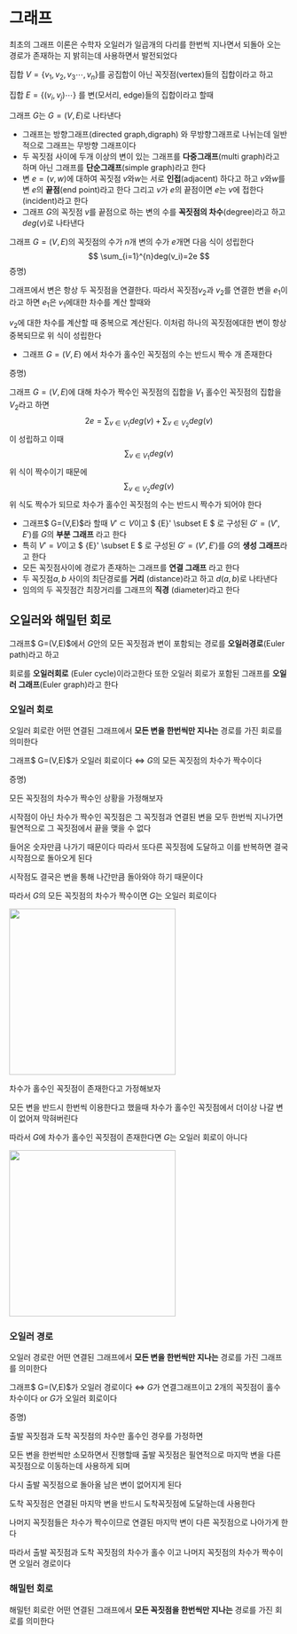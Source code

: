 # 그래프



최초의 그래프 이론은 수학자 오일러가 일곱개의 다리를 한번씩 지나면서 되돌아 오는 경로가 존재하는 지 밝히는데 사용하면서 발전되었다

집합 $V = \{v_1,v_2,v_3\cdots,v_n\}$를 공집합이 아닌 꼭짓점(vertex)들의 집합이라고 하고 

집합 $E = \{(v_i,v_j)\cdots\}$ 를 변(모서리, edge)들의 집합이라고 할때

그래프 $G$는 $G = (V,E)$로 나타낸다



- 그래프는 방향그래프(directed graph,digraph) 와 무방향그래프로 나뉘는데 일반적으로 그래프는 무방향 그래프이다
- 두 꼭짓점 사이에 두개 이상의 변이 있는 그래프를 **다중그래프**(multi graph)라고 하며 아닌 그래프를 **단순그래프**(simple graph)라고 한다
- 변 $e=(v,w)$에 대하여 꼭짓점 $v$와$w$는 서로 **인접**(adjacent) 하다고 하고 $v$와$w$를 변 $e$의 **끝점**(end point)라고 한다 그리고 $v$가 $e$의 끝점이면 $e$는 $v$에 접한다(incident)라고 한다 
- 그래프 $G$의 꼭짓점 $v$를 끝점으로 하는 변의 수를 **꼭짓점의 차수**(degree)라고 하고 $deg(v)$로 나타낸다



그래프 $G=(V,E)$의 꼭짓점의 수가 $n$개 변의 수가 $e$개면 다음 식이 성립한다
$$
\sum_{i=1}^{n}deg(v_i)=2e
$$
증명)

그래프에서 변은 항상 두 꼭짓점을 연결한다. 따라서 꼭짓점$v_2$과 $v_2$를 연결한 변을 $e_1$이라고 하면 $e_1$은 $v_1$에대한 차수를 계산 할때와

$v_2$에 대한 차수를 계산할 때 중복으로 계산된다. 이처럼 하나의 꼭짓점에대한 변이 항상 중복되므로 위 식이 성립한다



- 그래프  $G=(V,E)$ 에서 차수가 홀수인 꼭짓점의 수는 반드시 짝수 개 존재한다

증명)

그래프   $G=(V,E)$에 대해 차수가 짝수인 꼭짓점의 집합을 $V_1$ 홀수인 꼭짓점의 집합을 $V_2$라고 하면 
$$
2e = \sum_{v \in V_1}deg(v)+\sum_{v \in V_2}deg(v)
$$
이 성립하고 이때 
$$
 \sum_{v \in V_1}deg(v)
$$
위 식이 짝수이기 때문에 
$$
 \sum_{v \in V_2}deg(v)
$$
위 식도 짝수가 되므로 차수가 홀수인 꼭짓점의 수는 반드시 짝수가 되어야 한다

- 그래프$ G=(V,E)$라 할때 ${V}' \subset V$이고 $ {E}' \subset E $ 로 구성된 $G'=(V',E')$를 $G$의 **부분 그래프** 라고 한다
- 특히 ${V}' = V$이고 $ {E}' \subset E $ 로 구성된 $G'=(V',E')$를 $G$의 **생성 그래프**라고 한다
- 모든 꼭짓점사이에 경로가 존재하는 그래프를 **연결 그래프** 라고 한다
- 두 꼭짓점$a,b$ 사이의 최단경로를 **거리** (distance)라고 하고 $d(a,b)$로 나타낸다
- 임의의 두 꼭짓점간 최장거리를 그래프의 **직경** (diameter)라고 한다



## 오일러와 해밀턴 회로



그래프$ G=(V,E)$에서 $G$안의 모든 꼭짓점과 변이 포함되는 경로를 **오일러경로**(Euler path)라고 하고

회로를 **오일러회로** (Euler cycle)이라고한다 또한 오일러 회로가 포함된 그래프를 **오일러 그래프**(Euler graph)라고 한다



### 오일러 회로

오일러 회로란 어떤 연결된 그래프에서 **모든 변을 한번씩만 지나는** 경로를 가진 회로를 의미한다



그래프$ G=(V,E)$가 오일러 회로이다     $\Leftrightarrow$    $G$의 모든 꼭짓점의 차수가 짝수이다



증명)

모든 꼭짓점의 차수가 짝수인 상황을 가정해보자

시작점이 아닌 차수가 짝수인 꼭짓점은 그 꼭짓점과 연결된 변을 모두 한번씩 지나가면 필연적으로 그 꼭짓점에서 끝을 맺을 수 없다

들어온 숫자만큼 나가기 때문이다 따라서 또다른 꼭짓점에 도달하고 이를 반복하면 결국 시작점으로 돌아오게 된다 

시작점도 결국은 변을 통해 나간만큼 돌아와야 하기 때문이다 

따라서 $G$의 모든 꼭짓점의 차수가 짝수이면 $G$는 오일러 회로이다

<img src ="https://ww.namu.la/s/e88eae2c6d4322f33e1879cf1bee8c76dbe67b23340c53ede9425602a392942cd183661c2d4911a148aa8d1e2dfab36f8c04c5594de56583de9dc1ab988dec1ee4c78a931b7ca806675fbfa8395c77f8a34b46eead12c053d258c42660d5f932" width="300">



차수가 홀수인 꼭짓점이 존재한다고 가정해보자

모든 변을 반드시 한번씩 이용한다고 했을때 차수가 홀수인 꼭짓점에서 더이상 나갈 변이 없어져 막혀버린다

따라서 $G$에 차수가 홀수인 꼭짓점이 존재한다면 $G$는 오일러 회로이 아니다

<img src="https://w.namu.la/s/34caffa3e1c7279980284d82a9a893a60b8e13edb1f4ce02f58827991b6f5cf038266714aaa39161ff17f310b3d1e7cdcbe595471e2e1c22728eeb2bf2eb8c32f898a5efa50fc93a2c6c1c4d5dbca3665fe7a872a863377a81a83e96594962f9" width="300">



### 오일러 경로

오일러 경로란 어떤 연결된 그래프에서 **모든 변을 한번씩만 지나는** 경로를 가진 그래프를 의미한다



그래프$ G=(V,E)$가 오일러 경로이다   $\Leftrightarrow$    $G$가 연결그래프이고 2개의 꼭짓점이 홀수 차수이다 or $G$가 오일러 회로이다



증명)

출발 꼭짓점과 도착 꼭짓점의 차수만 홀수인 경우를 가정하면

모든 변을 한번씩만 소모하면서 진행할때 출발 꼭짓점은 필연적으로 마지막 변을 다른 꼭짓점으로 이동하는데 사용하게 되며

다시 출발 꼭짓점으로 돌아올 남은 변이 없어지게 된다 

도착 꼭짓점은 연결된 마지막 변을 반드시 도착꼭짓점에 도달하는데 사용한다

나머지 꼭짓점들은 차수가 짝수이므로 연결된 마지막 변이 다른 꼭짓점으로 나아가게 한다

따라서 출발 꼭짓점과 도착 꼭짓점의 차수가  홀수 이고 나머지 꼭짓점의 차수가 짝수이면 오일러 경로이다



### 해밀턴 회로

해밀턴 회로란 어떤 연결된 그래프에서 **모든 꼭짓점을 한번씩만 지나는** 경로를 가진 회로를 의미한다





